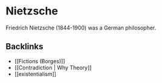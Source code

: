 # Nietzsche

Friedrich Nietzsche (1844-1900) was a German philosopher.


## Backlinks

-   [[Fictions (Borges)]]
-   [[Contradiction | Why Theory]]
-   [[existentialism]]
